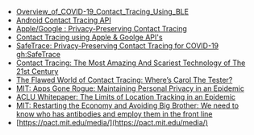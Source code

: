 - [Overview_of_COVID-19_Contact_Tracing_Using_BLE](https://www.blog.google/documents/57/Overview_of_COVID-19_Contact_Tracing_Using_BLE.pdf)
- [Android Contact Tracing API](https://www.apple.com/covid19/contacttracing)
- [Apple/Google : Privacy-Preserving Contact Tracing](https://www.apple.com/covid19/contacttracing)
- [Contact Tracing using Apple & Goolge API's](https://www.figma.com/file/wmShfQYISsfW9rle8plc5n/Contact-tracing---Public?node-id=1%3A18851)
- [SafeTrace: Privacy-Preserving Contact Tracing for COVID-19](https://blog.enigma.co/safetrace-privacy-preserving-contact-tracing-for-covid-19-c5ae8e1afa93) [gh:SafeTrace](https://github.com/enigmampc/SafeTrace)
- [Contact Tracing: The Most Amazing And Scariest Technology of The 21st Century](https://medium.com/asecuritysite-when-bob-met-alice/contact-tracing-the-most-amazing-and-scariest-technology-of-the-21st-century-9fb86d7869e5)
- [The Flawed World of Contact Tracing: Where’s Carol The Tester?](https://medium.com/asecuritysite-when-bob-met-alice/the-flawed-world-of-contact-tracing-wheres-carol-the-tester-3939ac92488a)
- [MIT: Apps Gone Rogue: Maintaining Personal Privacy in
an Epidemic](https://arxiv.org/pdf/2003.08567.pdf)
- [ACLU Whitepaper: The Limits of Location Tracking in an Epidemic](https://www.aclu.org/report/aclu-white-paper-limits-location-tracking-epidemic)
- [MIT: Restarting the Economy and Avoiding Big Brother:
We need to know who has antibodies and employ them in the front line](http://connection.mit.edu/sites/default/files/publication-pdfs/Restarting%20the%20Economy_0.pdf)
- [https://pact.mit.edu/media/](https://pact.mit.edu/media/)
